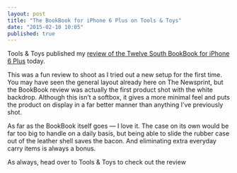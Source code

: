 ```yaml
---
layout: post
title: "The BookBook for iPhone 6 Plus on Tools & Toys"
date: "2015-02-10 10:05"
published: true
---
```


Tools & Toys published my [review of the Twelve South BookBook for iPhone 6 Plus](http://toolsandtoys.net/reviews/bookbook-case-iphone-6-plus/) today. 

This was a fun review to shoot as I tried out a new setup for the first time. You may have seen the general layout already here on The Newsprint, but the BookBook review was actually the first product shot with the white backdrop. Although this isn’t a softbox, it gives a more minimal feel and puts the product on display in a far better manner than anything I’ve previously shot.

As far as the BookBook itself goes — I love it. The case on its own would be far too big to handle on a daily basis, but being able to slide the rubber case out of the leather shell saves the bacon. And eliminating extra everyday carry items is always a bonus.

As always, head over to Tools & Toys to check out the review
